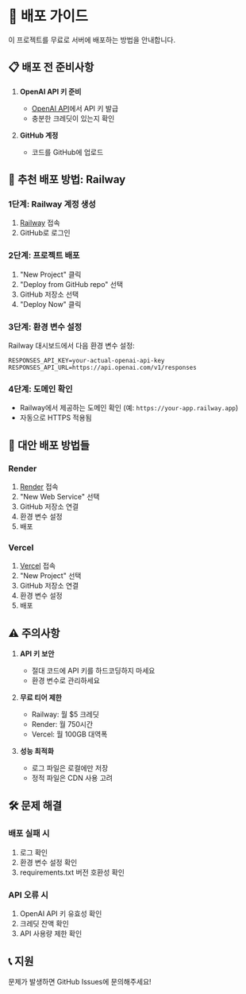 # 🚀 배포 가이드

이 프로젝트를 무료로 서버에 배포하는 방법을 안내합니다.

## 📋 배포 전 준비사항

1. **OpenAI API 키 준비**
   - [OpenAI API](https://platform.openai.com/api-keys)에서 API 키 발급
   - 충분한 크레딧이 있는지 확인

2. **GitHub 계정**
   - 코드를 GitHub에 업로드

## 🎯 추천 배포 방법: Railway

### 1단계: Railway 계정 생성
1. [Railway](https://railway.app/) 접속
2. GitHub로 로그인

### 2단계: 프로젝트 배포
1. "New Project" 클릭
2. "Deploy from GitHub repo" 선택
3. GitHub 저장소 선택
4. "Deploy Now" 클릭

### 3단계: 환경 변수 설정
Railway 대시보드에서 다음 환경 변수 설정:

```
RESPONSES_API_KEY=your-actual-openai-api-key
RESPONSES_API_URL=https://api.openai.com/v1/responses
```

### 4단계: 도메인 확인
- Railway에서 제공하는 도메인 확인 (예: `https://your-app.railway.app`)
- 자동으로 HTTPS 적용됨

## 🔄 대안 배포 방법들

### Render
1. [Render](https://render.com/) 접속
2. "New Web Service" 선택
3. GitHub 저장소 연결
4. 환경 변수 설정
5. 배포

### Vercel
1. [Vercel](https://vercel.com/) 접속
2. "New Project" 선택
3. GitHub 저장소 연결
4. 환경 변수 설정
5. 배포

## ⚠️ 주의사항

1. **API 키 보안**
   - 절대 코드에 API 키를 하드코딩하지 마세요
   - 환경 변수로 관리하세요

2. **무료 티어 제한**
   - Railway: 월 $5 크레딧
   - Render: 월 750시간
   - Vercel: 월 100GB 대역폭

3. **성능 최적화**
   - 로그 파일은 로컬에만 저장
   - 정적 파일은 CDN 사용 고려

## 🛠️ 문제 해결

### 배포 실패 시
1. 로그 확인
2. 환경 변수 설정 확인
3. requirements.txt 버전 호환성 확인

### API 오류 시
1. OpenAI API 키 유효성 확인
2. 크레딧 잔액 확인
3. API 사용량 제한 확인

## 📞 지원

문제가 발생하면 GitHub Issues에 문의해주세요! 